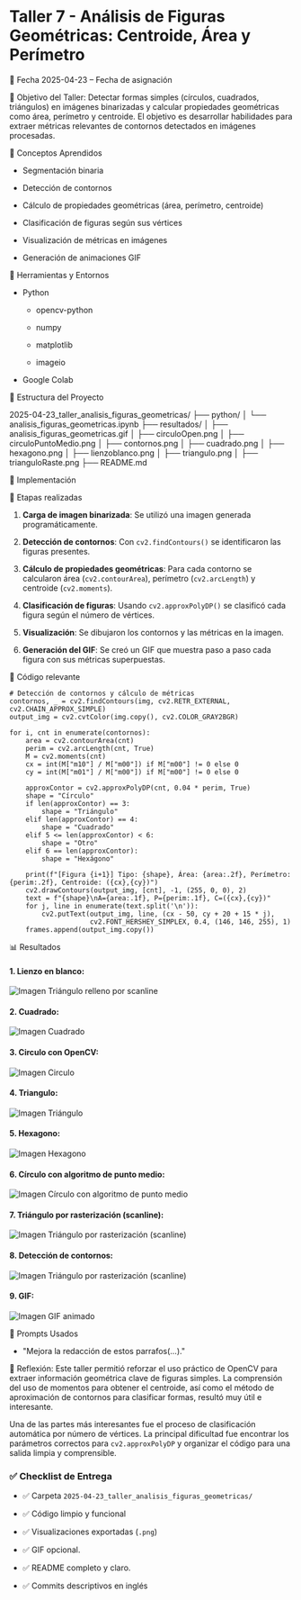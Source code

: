 # Taller 7 - Análisis de Figuras Geométricas: Centroide, Área y Perímetro

📅 Fecha 2025-04-23 – Fecha de asignación

🎯 Objetivo del Taller:
Detectar formas simples (círculos, cuadrados, triángulos) en imágenes binarizadas y calcular propiedades geométricas como área, perímetro y centroide. El objetivo es desarrollar habilidades para extraer métricas relevantes de contornos detectados en imágenes procesadas.


🧠 Conceptos Aprendidos

-   Segmentación binaria
    
-   Detección de contornos
    
-   Cálculo de propiedades geométricas (área, perímetro, centroide)
    
-   Clasificación de figuras según sus vértices
    
-   Visualización de métricas en imágenes
    
-   Generación de animaciones GIF
    

🔧 Herramientas y Entornos

-   Python
    
    -   opencv-python
        
    -   numpy
        
    -   matplotlib
        
    -   imageio
        
-   Google Colab
    

📁 Estructura del Proyecto 

2025-04-23_taller_analisis_figuras_geometricas/
├── python/
│   └── analisis_figuras_geometricas.ipynb
├── resultados/
│   ├── analisis_figuras_geometricas.gif
│   ├── circuloOpen.png
│	  ├── circuloPuntoMedio.png
│   ├── contornos.png
│   ├── cuadrado.png
│   ├── hexagono.png
│   ├── lienzoblanco.png
│   ├── triangulo.png
│   ├── trianguloRaste.png
├── README.md


🧪 Implementación

🔹 Etapas realizadas

1.  **Carga de imagen binarizada**: Se utilizó una imagen generada programáticamente.
    
2.  **Detección de contornos**: Con `cv2.findContours()` se identificaron las figuras presentes.
    
3.  **Cálculo de propiedades geométricas**: Para cada contorno se calcularon área (`cv2.contourArea`), perímetro (`cv2.arcLength`) y centroide (`cv2.moments`).
    
4.  **Clasificación de figuras**: Usando `cv2.approxPolyDP()` se clasificó cada figura según el número de vértices.
    
5.  **Visualización**: Se dibujaron los contornos y las métricas en la imagen.
    
6.  **Generación del GIF**: Se creó un GIF que muestra paso a paso cada figura con sus métricas superpuestas.
    

🔹 Código relevante

```
# Detección de contornos y cálculo de métricas
contornos, _ = cv2.findContours(img, cv2.RETR_EXTERNAL, cv2.CHAIN_APPROX_SIMPLE)
output_img = cv2.cvtColor(img.copy(), cv2.COLOR_GRAY2BGR)

for i, cnt in enumerate(contornos):
    area = cv2.contourArea(cnt)
    perim = cv2.arcLength(cnt, True)
    M = cv2.moments(cnt)
    cx = int(M["m10"] / M["m00"]) if M["m00"] != 0 else 0
    cy = int(M["m01"] / M["m00"]) if M["m00"] != 0 else 0

    approxContor = cv2.approxPolyDP(cnt, 0.04 * perim, True)
    shape = "Círculo"
    if len(approxContor) == 3:
        shape = "Triángulo"
    elif len(approxContor) == 4:
        shape = "Cuadrado"
    elif 5 <= len(approxContor) < 6:
        shape = "Otro"
    elif 6 == len(approxContor):
        shape = "Hexágono"

    print(f"[Figura {i+1}] Tipo: {shape}, Área: {area:.2f}, Perímetro: {perim:.2f}, Centroide: ({cx},{cy})")
    cv2.drawContours(output_img, [cnt], -1, (255, 0, 0), 2)
    text = f"{shape}\nA={area:.1f}, P={perim:.1f}, C=({cx},{cy})"
    for j, line in enumerate(text.split('\n')):
        cv2.putText(output_img, line, (cx - 50, cy + 20 + 15 * j),
                    cv2.FONT_HERSHEY_SIMPLEX, 0.4, (146, 146, 255), 1)
    frames.append(output_img.copy())
```

📊 Resultados

#### 1. Lienzo en blanco:

![Imagen  Triángulo relleno por scanline  ](https://github.com/JuanDanielRamirezMojica/computacion-visual/blob/main/2025-04-23_taller_analisis_figuras_geometricas/resultados/lienzoblanco.png?raw=true)


#### 2. Cuadrado:

![Imagen  Cuadrado](https://github.com/JuanDanielRamirezMojica/computacion-visual/blob/main/2025-04-23_taller_analisis_figuras_geometricas/resultados/cuadrado.png?raw=true)



#### 3. Circulo con OpenCV:

![Imagen  Circulo](https://github.com/JuanDanielRamirezMojica/computacion-visual/blob/main/2025-04-23_taller_analisis_figuras_geometricas/resultados/circuloOpen.png?raw=true)


#### 4. Triangulo:

![Imagen  Triángulo](https://github.com/JuanDanielRamirezMojica/computacion-visual/blob/main/2025-04-23_taller_analisis_figuras_geometricas/resultados/triangulo.png?raw=true)



#### 5. Hexagono:

![Imagen Hexagono  ](https://github.com/JuanDanielRamirezMojica/computacion-visual/blob/main/2025-04-23_taller_analisis_figuras_geometricas/resultados/hexagono.png?raw=true)
 


#### 6.  Círculo con algoritmo de punto medio:

![Imagen  Círculo con algoritmo de punto medio  ](https://github.com/JuanDanielRamirezMojica/computacion-visual/blob/main/2025-04-23_taller_analisis_figuras_geometricas/resultados/circuloPuntoMedio.png?raw=true)
 
#### 7.  Triángulo por rasterización (scanline):

![Imagen  Triángulo por rasterización (scanline)](https://github.com/JuanDanielRamirezMojica/computacion-visual/blob/main/2025-04-23_taller_analisis_figuras_geometricas/resultados/trianguloRaste.png?raw=true)
 
#### 8. Detección de contornos:
![Imagen  Triángulo por rasterización (scanline)](https://github.com/JuanDanielRamirezMojica/computacion-visual/blob/main/2025-04-23_taller_analisis_figuras_geometricas/resultados/contornos.png?raw=true) 

  #### 9. GIF:
![Imagen  GIF animado](https://github.com/JuanDanielRamirezMojica/computacion-visual/blob/main/2025-04-23_taller_analisis_figuras_geometricas/resultados/analisis_figuras_geometricas.gif?raw=true) 

 
🧩 Prompts Usados

-   "Mejora la redacción de estos parrafos(...)."
 
💬 Reflexión: Este taller permitió reforzar el uso práctico de OpenCV para extraer información geométrica clave de figuras simples. La comprensión del uso de momentos para obtener el centroide, así como el método de aproximación de contornos para clasificar formas, resultó muy útil e interesante.

Una de las partes más interesantes fue el proceso de clasificación automática por número de vértices. La principal dificultad fue encontrar los parámetros correctos para `cv2.approxPolyDP` y organizar el código para una salida limpia y comprensible.



### ✅ Checklist de Entrega

-   ✅ Carpeta `2025-04-23_taller_analisis_figuras_geometricas/`
    
-   ✅ Código limpio y funcional
    
-   ✅ Visualizaciones exportadas (`.png`)
    
-   ✅ GIF opcional.
    
-   ✅ README completo y claro.
    
-   ✅ Commits descriptivos en inglés
